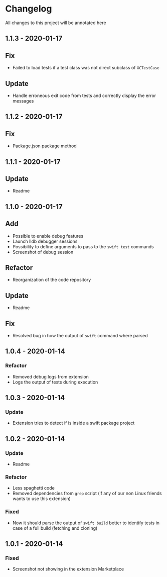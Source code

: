 # Changelog

All changes to this project will be annotated here

## 1.1.3 - 2020-01-17

## Fix
* Failed to load tests if a test class was not direct subclass of `XCTestCase`

## Update
* Handle erroneous exit code from tests and correctly display the error messages

## 1.1.2 - 2020-01-17

## Fix
* Package.json package method

## 1.1.1 - 2020-01-17

## Update
* Readme
## 1.1.0 - 2020-01-17

## Add
* Possible to enable debug features
* Launch lldb debugger sessions
* Possibility to define arguments to pass to the `swift test` commands
* Screenshot of debug session

## Refactor
* Reorganization of the code repository

## Update
* Readme

## Fix
* Resolved bug in how the output of `swift` command where parsed

## 1.0.4 - 2020-01-14

### Refactor
* Removed debug logs from extension
* Logs the output of tests during execution

## 1.0.3 - 2020-01-14

### Update
* Extension tries to detect if is inside a swift package project

## 1.0.2 - 2020-01-14

### Update
* Readme

### Refactor
* Less spaghetti code
* Removed dependencies from `grep` script (if any of our non Linux friends wants to use this extension)

### Fixed
* Now it should parse the output of `swift build` better to identify tests in case of a full build (fetching and cloning)

## 1.0.1 - 2020-01-14

### Fixed
* Screenshot not showing in the extension Marketplace